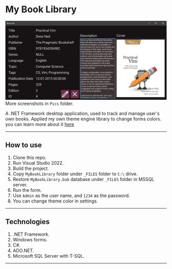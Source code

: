 # My Book Library

![Screenshot](Pics/BookInfo.png)
More screenshots in `Pics` folder.

A .NET Framework desktop application, used to track and manage user's own books.
Applied my own theme engine library to change forms colors. you can learn more about it [here](https://github.com/CSXV/ThemeEngineLibrary)

---
## How to use
1. Clone this repo.
2. Run Visual Studio 2022.
3. Build the project.
4. Copy `MyBookLibrary` folder under `_FILES` folder to `C:\` drive.
5. Restore `MyBookLibrary.bak` database under `_FILES` folder in MSSQL server.
4. Run the form.
5. Use `Admin` as the user name, and `1234` as the password.
6. You can change theme color in settings.

---
## Technologies
1. .NET Framework.
2. Windows forms.
3. C\#.
4. ADO.NET.
5. Microsoft SQL Server with T-SQL.

---
